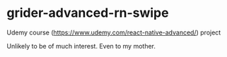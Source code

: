 # grider-advanced-rn-swipe
Udemy course (https://www.udemy.com/react-native-advanced/) project

Unlikely to be of much interest. Even to my mother.
